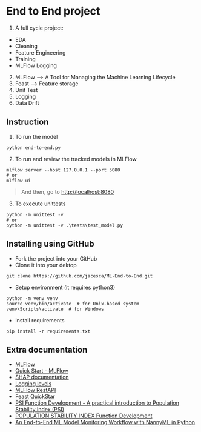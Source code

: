 # End to End project
1. A full cycle project:
- EDA
- Cleaning
- Feature Engineering
- Training
- MLFlow Logging
2. MLFlow --> A Tool for Managing the Machine Learning Lifecycle
3. Feast --> Feature storage
4. Unit Test
5. Logging
6. Data Drift

## Instruction
1. To run the model
```
python end-to-end.py
```

2. To run and review the tracked models in MLFlow

```
mlflow server --host 127.0.0.1 --port 5080
# or
mlflow ui
```
> And then, go to [http://localhost:8080](http://localhost:5080)

3. To execute unittests 
```
python -m unittest -v
# or
python -m unittest -v .\tests\test_model.py
```

## Installing using GitHub
- Fork the project into your GitHub
- Clone it into your dektop
```
git clone https://github.com/jacesca/ML-End-to-End.git
```
- Setup environment (it requires python3)
```
python -m venv venv
source venv/bin/activate  # for Unix-based system
venv\Scripts\activate  # for Windows
```
- Install requirements
```
pip install -r requirements.txt
```

## Extra documentation
- [MLFlow](https://mlflow.org/)
- [Quick Start - MLFlow](https://mlflow.org/docs/latest/getting-started/intro-quickstart/index.html)
- [SHAP documentation](shap.readthedocs.io)
- [Logging levels](https://docs.python.org/3/library/logging.html#levels)
- [MLFlow RestAPI](https://mlflow.org/docs/latest/rest-api.html#create-experiment)
- [Feast QuickStar](https://docs.feast.dev/getting-started/quickstart)
- [PSI Function Development - A practical introduction to Population Stability Index (PSI)](https://www.aporia.com/learn/data-science/practical-introduction-to-population-stability-index-psi/)
- [POPULATION STABILITY INDEX Function Development](https://www.kaggle.com/code/podsyp/population-stability-index)
- [An End-to-End ML Model Monitoring Workflow with NannyML in Python](https://www.datacamp.com/tutorial/model-monitoring-with-nannyml-in-python)
